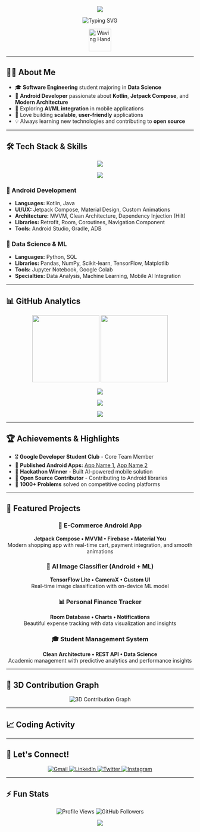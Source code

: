 <!-- Animated Wave Header -->
<div align="center">
  <img src="https://capsule-render.vercel.app/api?type=waving&color=gradient&height=200&section=header&text=Your%20Name&fontSize=80&fontColor=ffffff&animation=fadeIn&fontAlignY=38&desc=Android%20Engineer%20%7C%20Data%20Science%20Explorer&descAlignY=60&descAlign=50" />
</div>

<!-- Typing Animation Header -->
<p align="center">
  <img src="https://readme-typing-svg.demolab.com?font=Fira+Code&weight=700&duration=4000&pause=800&color=4285F4&center=true&vCenter=true&width=700&lines=Hey!+I'm+an+Android+Developer+%F0%9F%93%B1;Building+Apps+with+Kotlin+%26+Compose+%E2%9A%A1;Data+Science+%7C+Machine+Learning+Enthusiast+%F0%9F%A4%96;Open+Source+Contributor+%F0%9F%92%9A" alt="Typing SVG" />
</p>

<!-- Waving Hand Animation -->
<p align="center">
  <img src="https://iam-weijie.github.io/wave/hand-emoji.svg" alt="Waving Hand" width="60" height="60">
</p>

---

## 👨‍💻 About Me

- 🎓 **Software Engineering** student majoring in **Data Science**
- 📱 **Android Developer** passionate about **Kotlin**, **Jetpack Compose**, and **Modern Architecture**
- 🤖 Exploring **AI/ML integration** in mobile applications
- 🚀 Love building **scalable**, **user-friendly** applications
- 💡 Always learning new technologies and contributing to **open source**

---

## 🛠️ Tech Stack & Skills

<p align="center">
  <img src="https://skillicons.dev/icons?i=kotlin,java,androidstudio,compose,python,tensorflow,firebase,git,github,figma&theme=dark" />
</p>

<p align="center">
  <img src="https://skillicons.dev/icons?i=jupyter,pandas,numpy,sqlite,linux,vscode,docker,materialui&theme=dark" />
</p>

### 📱 Android Development
- **Languages:** Kotlin, Java
- **UI/UX:** Jetpack Compose, Material Design, Custom Animations
- **Architecture:** MVVM, Clean Architecture, Dependency Injection (Hilt)
- **Libraries:** Retrofit, Room, Coroutines, Navigation Component
- **Tools:** Android Studio, Gradle, ADB

### 🧠 Data Science & ML
- **Languages:** Python, SQL
- **Libraries:** Pandas, NumPy, Scikit-learn, TensorFlow, Matplotlib
- **Tools:** Jupyter Notebook, Google Colab
- **Specialties:** Data Analysis, Machine Learning, Mobile AI Integration

---

## 📊 GitHub Analytics

<p align="center">
  <img height="180em" src="https://github-readme-stats.vercel.app/api?username=YOUR_USERNAME&show_icons=true&theme=tokyonight&include_all_commits=true&count_private=true"/>
  <img height="180em" src="https://github-readme-stats.vercel.app/api/top-langs/?username=YOUR_USERNAME&layout=compact&theme=tokyonight"/>
</p>

<p align="center">
  <img src="https://github-readme-streak-stats.herokuapp.com/?user=YOUR_USERNAME&theme=tokyonight" />
</p>

<!-- GitHub Activity Graph -->
<p align="center">
  <img src="https://github-readme-activity-graph.vercel.app/graph?username=YOUR_USERNAME&theme=tokyo-night&hide_border=true&area=true" />
</p>

<!-- GitHub Trophies -->
<p align="center">
  <img src="https://github-profile-trophy.vercel.app/?username=YOUR_USERNAME&theme=darkhub&column=7&margin-w=15&margin-h=15" />
</p>

---

## 🏆 Achievements & Highlights

- 🎖️ **Google Developer Student Club** - Core Team Member
- 📱 **Published Android Apps:** [App Name 1](link), [App Name 2](link)
- 🏅 **Hackathon Winner** - Built AI-powered mobile solution
- 🌟 **Open Source Contributor** - Contributing to Android libraries
- 💯 **1000+ Problems** solved on competitive coding platforms

---

## 🚀 Featured Projects

<div align="center">

### 📱 E-Commerce Android App
**Jetpack Compose • MVVM • Firebase • Material You**  
Modern shopping app with real-time cart, payment integration, and smooth animations

### 🤖 AI Image Classifier (Android + ML)
**TensorFlow Lite • CameraX • Custom UI**  
Real-time image classification with on-device ML model

### 📊 Personal Finance Tracker
**Room Database • Charts • Notifications**  
Beautiful expense tracking with data visualization and insights

### 🎓 Student Management System
**Clean Architecture • REST API • Data Science**  
Academic management with predictive analytics and performance insights

</div>

---

## 🎨 3D Contribution Graph
<p align="center">
  <img src="https://github.com/YOUR_USERNAME/YOUR_USERNAME/blob/output/github-contribution-grid-snake-dark.svg" alt="3D Contribution Graph" />
</p>

---

## 📈 Coding Activity

<!--START_SECTION:waka-->
<!--END_SECTION:waka-->

---

## 🤝 Let's Connect!

<p align="center">
  <a href="mailto:your.email@gmail.com">
    <img src="https://img.shields.io/badge/Gmail-D14836?style=for-the-badge&logo=gmail&logoColor=white" alt="Gmail"/>
  </a>
  <a href="https://linkedin.com/in/YOUR_USERNAME">
    <img src="https://img.shields.io/badge/LinkedIn-0077B5?style=for-the-badge&logo=linkedin&logoColor=white" alt="LinkedIn"/>
  </a>
  <a href="https://twitter.com/YOUR_USERNAME">
    <img src="https://img.shields.io/badge/Twitter-1DA1F2?style=for-the-badge&logo=twitter&logoColor=white" alt="Twitter"/>
  </a>
  <a href="https://instagram.com/YOUR_USERNAME">
    <img src="https://img.shields.io/badge/Instagram-E4405F?style=for-the-badge&logo=instagram&logoColor=white" alt="Instagram"/>
  </a>
</p>

---

## ⚡ Fun Stats

<p align="center">
  <img src="https://komarev.com/ghpvc/?username=YOUR_USERNAME&label=Profile%20views&color=0e75b6&style=flat" alt="Profile Views" />
  <img src="https://img.shields.io/github/followers/YOUR_USERNAME?label=Followers&style=social" alt="GitHub Followers" />
</p>

<!-- Animated Footer Wave -->
<div align="center">
  <img src="https://capsule-render.vercel.app/api?type=waving&color=gradient&height=120&section=footer&animation=fadeIn" />
</div>

